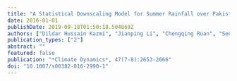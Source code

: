 ```yaml
---
title: "A Statistical Downscaling Model for Summer Rainfall over Pakistan"
date: 2016-01-01
publishDate: 2019-09-18T01:50:18.504869Z
authors: ["Dildar Hussain Kazmi", "Jianping Li", "Chengqing Ruan", "Sen Zhao", "Yanjie Li"]
publication_types: ["2"]
abstract: ""
featured: false
publication: "*Climate Dynamics*, 47(7-8):2653-2666"
doi: "10.1007/s00382-016-2990-1"
---
```


